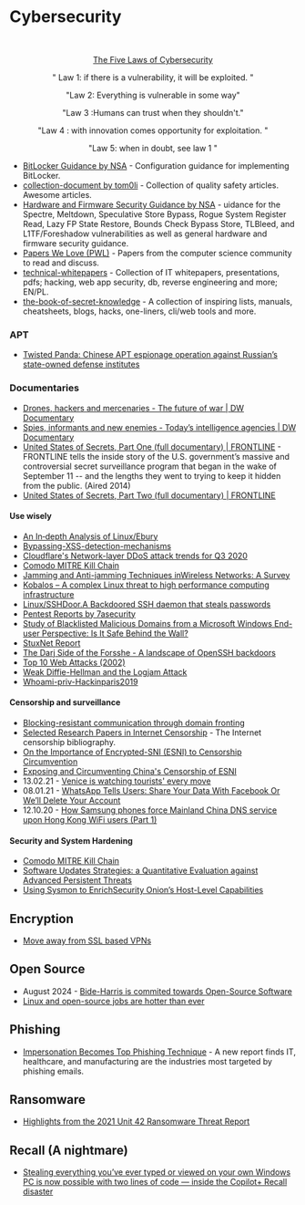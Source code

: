 # Cybersecurity

<br>

<p align="center">
  <a href="https://www.youtube.com/watch?v=_nVq7f26-Uo" title="123">The Five Laws of Cybersecurity</a>
</p>
<p align="center">" Law 1: if there is a vulnerability, it will be exploited. "
<p align="center">"Law 2: Everything is vulnerable in some way"
<p align="center">"Law 3 :Humans can trust when they shouldn't."
<p align="center">"Law 4 : with innovation comes opportunity for exploitation. "
<p align="center">"Law 5: when in doubt, see law 1 "
<br>

- [BitLocker Guidance by NSA](https://github.com/nsacyber/BitLocker-Guidance) - Configuration guidance for implementing BitLocker.
- [collection-document by tom0li](https://github.com/tom0li/collection-document) - Collection of quality safety articles. Awesome articles. 
- [Hardware and Firmware Security Guidance by NSA](https://github.com/nsacyber/Hardware-and-Firmware-Security-Guidance) - uidance for the Spectre, Meltdown, Speculative Store Bypass, Rogue System Register Read, Lazy FP State Restore, Bounds Check Bypass Store, TLBleed, and L1TF/Foreshadow vulnerabilities as well as general hardware and firmware security guidance.
- [Papers We Love (PWL)](https://github.com/papers-we-love/papers-we-love) - Papers from the computer science community to read and discuss. 
- [technical-whitepapers](https://github.com/trimstray/technical-whitepapers) - Collection of IT whitepapers, presentations, pdfs; hacking, web app security, db, reverse engineering and more; EN/PL.
- [the-book-of-secret-knowledge](https://github.com/trimstray/the-book-of-secret-knowledge) - A collection of inspiring lists, manuals, cheatsheets, blogs, hacks, one-liners, cli/web tools and more.

### APT
- [Twisted Panda: Chinese APT espionage operation against Russian’s state-owned defense institutes](https://research.checkpoint.com/2022/twisted-panda-chinese-apt-espionage-operation-against-russians-state-owned-defense-institutes/)

### Documentaries
- [Drones, hackers and mercenaries - The future of war | DW Documentary](https://www.youtube.com/watch?v=MZ60UDys_ZE&t=1s)
- [Spies, informants and new enemies - Today’s intelligence agencies | DW Documentary](https://www.youtube.com/watch?v=VX6xMrTJRCo)
- [United States of Secrets, Part One (full documentary) | FRONTLINE](https://www.youtube.com/watch?v=kaUemcqIQ-k) - FRONTLINE tells the inside story of the U.S. government’s massive and controversial secret surveillance program that began in the wake of September 11 -- and the lengths they went to trying to keep it hidden from the public. (Aired 2014)
- [United States of Secrets, Part Two (full documentary) | FRONTLINE](https://www.youtube.com/watch?v=rs2iN0oVdt4)

#### Use wisely
- [An In‑depth Analysis of Linux/Ebury](https://www.welivesecurity.com/2014/02/21/an-in-depth-analysis-of-linuxebury/)
- [Bypassing-XSS-detection-mechanisms](https://github.com/s0md3v/MyPapers/tree/master/Bypassing-XSS-detection-mechanisms)
- [Cloudflare's Network-layer DDoS attack trends for Q3 2020](https://blog.cloudflare.com/network-layer-ddos-attack-trends-for-q3-2020/)
- [Comodo MITRE Kill Chain](https://techtalk.comodo.com/2020/08/27/comodo-mitre-kill-chain/)
- [Jamming and Anti-jamming Techniques inWireless Networks: A Survey](https://www.cs.montana.edu/yang/paper/jamming.pdf)
- [Kobalos – A complex Linux threat to high performance computing infrastructure](https://www.welivesecurity.com/2021/02/02/kobalos-complex-linux-threat-high-performance-computing-infrastructure/)
- [Linux/SSHDoor.A Backdoored SSH daemon that steals passwords](https://www.welivesecurity.com/2013/01/24/linux-sshdoor-a-backdoored-ssh-daemon-that-steals-passwords/)
- [Pentest Reports by 7asecurity](https://7asecurity.com/publications)
- [Study of Blacklisted Malicious Domains from a Microsoft Windows End-user Perspective: Is It Safe Behind the Wall?](https://ojs.bibsys.no/index.php/NIK/article/download/890/751)
- [StuxNet Report](https://www.threatminer.org/report.php?q=Stuxnet_Under_the_Microscope.pdf&y=2011#gsc.tab=0&gsc.q=Stuxnet_Under_the_Microscope.pdf&gsc.page=1)
- [The Darj Side of the Forsshe - A landscape of OpenSSH backdoors](https://www.welivesecurity.com/wp-content/uploads/2018/12/ESET-The_Dark_Side_of_the_ForSSHe.pdf)
- [Top 10 Web Attacks (2002)](https://www.blackhat.com/presentations/bh-asia-02/bh-asia-02-shah.pdf)
- [Weak Diffie-Hellman and the Logjam Attack](https://weakdh.org/)
- [Whoami-priv-Hackinparis2019](https://github.com/decoder-it/whoami-priv-Hackinparis2019/blob/master/whoamiprivParis_Split.pdf)


 #### Censorship and surveillance
 - [Blocking-resistant communication through domain fronting](https://www.bamsoftware.com/papers/fronting/)
 - [Selected Research Papers in Internet Censorship](https://censorbib.nymity.ch/) - The Internet censorship bibliography.
 - [On the Importance of Encrypted-SNI (ESNI) to Censorship Circumvention](https://www.usenix.org/system/files/foci19-paper_chai_update.pdf)
 - [Exposing and Circumventing China's Censorship of ESNI](https://geneva.cs.umd.edu/posts/china-censors-esni/esni/)
 - 13.02.21 - [Venice is watching tourists' every move](https://edition.cnn.com/travel/article/venice-control-room-tourism/index.html)
 - 08.01.21 - [WhatsApp Tells Users: Share Your Data With Facebook Or We’ll Delete Your Account](https://www.forbes.com/sites/carlypage/2021/01/08/whatsapp-tells-users-share-your-data-with-facebook-or-well-deactivate-your-account/)
 - 12.10.20 - [How Samsung phones force Mainland China DNS service upon Hong Kong WiFi users (Part 1)](https://blog.headuck.com/2020/10/12/samsung-phones-force-mainland-china-dns-service-upon-hong-kong-wifi-users/)

 #### Security and System Hardening
 - [Comodo MITRE Kill Chain](https://techtalk.comodo.com/2020/08/27/comodo-mitre-kill-chain/)
 - [Software Updates Strategies: a Quantitative Evaluation against Advanced Persistent Threats](https://arxiv.org/pdf/2205.07759.pdf)
 - [Using Sysmon to EnrichSecurity Onion’s Host-Level Capabilities](https://defensivedepth.files.wordpress.com/2015/03/using-sysmon-to-enrich-security-onions-host-level-capabilities6.pdf)

## Encryption
- [Move away from SSL based VPNs](https://www.bleepingcomputer.com/news/security/norway-recommends-replacing-ssl-vpn-to-prevent-breaches/)

## Open Source
- August 2024 - [Bide-Harris is commited towards Open-Source Software](https://www.whitehouse.gov/oncd/briefing-room/2024/08/09/fact-sheet-biden-harris-administration-releases-end-of-year-report-on-open-source-software-security-initiative-2/)
- [Linux and open-source jobs are hotter than ever](https://www.zdnet.com/article/linux-and-open-source-jobs-are-hotter-than-ever/#ftag=MSF97b2187)

## Phishing
- [Impersonation Becomes Top Phishing Technique](https://www.darkreading.com/attacks-breaches/impersonation-becomes-top-phishing-technique/d/d-id/1341443?_mc=rss_x_drr_edt_aud_dr_x_x-rss-simple) - A new report finds IT, healthcare, and manufacturing are the industries most targeted by phishing emails.

## Ransomware
- [Highlights from the 2021 Unit 42 Ransomware Threat Report](https://unit42.paloaltonetworks.com/ransomware-threat-report-highlights/)

## Recall (A nightmare)
- [Stealing everything you’ve ever typed or viewed on your own Windows PC is now possible with two lines of code — inside the Copilot+ Recall disaster](https://doublepulsar.com/recall-stealing-everything-youve-ever-typed-or-viewed-on-your-own-windows-pc-is-now-possible-da3e12e9465e)
